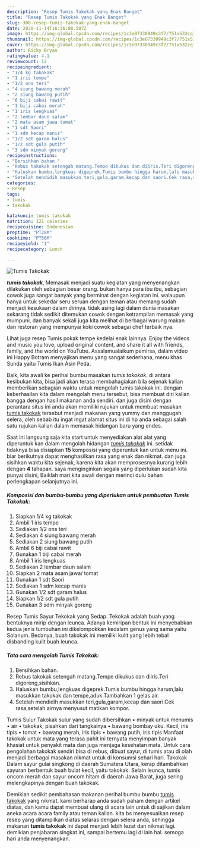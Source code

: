```yaml
---
description: "Resep Tumis Takokak yang Enak Banget"
title: "Resep Tumis Takokak yang Enak Banget"
slug: 308-resep-tumis-takokak-yang-enak-banget
date: 2020-11-14T16:36:08.507Z
image: https://img-global.cpcdn.com/recipes/1c3e07330949c3f7/751x532cq70/tumis-takokak-foto-resep-utama.jpg
thumbnail: https://img-global.cpcdn.com/recipes/1c3e07330949c3f7/751x532cq70/tumis-takokak-foto-resep-utama.jpg
cover: https://img-global.cpcdn.com/recipes/1c3e07330949c3f7/751x532cq70/tumis-takokak-foto-resep-utama.jpg
author: Ricky Bryan
ratingvalue: 4.1
reviewcount: 12
recipeingredient:
- "1/4 kg takokak"
- "1 iris tempe"
- "1/2 ons teri"
- "4 siung bawang merah"
- "2 siung bawang putih"
- "6 biji cabai rawit"
- "1 biji cabai merah"
- "1 iris lengkuas"
- "2 lembar daun salam"
- "2 mata asam jawa tomat"
- "1 sdt Saori"
- "1 sdm kecap manis"
- "1/2 sdt garam halus"
- "1/2 sdt gula putih"
- "3 sdm minyak goreng"
recipeinstructions:
- "Bersihkan bahan."
- "Rebus takokak setengah matang.Tempe dikukus dan diiris.Teri digoreng,sisihkan."
- "Haluskan bumbu,lengkuas digeprek.Tumis bumbu hingga harum,lalu masukkan takokak dan tempe,aduk.Tambahkan 1 gelas air."
- "Setelah mendidih masukkan teri,gula,garam,kecap dan saori.Cek rasa,setelah airnya menyusut matikan kompor."
categories:
- Resep
tags:
- tumis
- takokak

katakunci: tumis takokak 
nutrition: 121 calories
recipecuisine: Indonesian
preptime: "PT28M"
cooktime: "PT56M"
recipeyield: "1"
recipecategory: Lunch

---
```



![Tumis Takokak](https://img-global.cpcdn.com/recipes/1c3e07330949c3f7/751x532cq70/tumis-takokak-foto-resep-utama.jpg)

<b><i>tumis takokak</i></b>, Memasak menjadi suatu kegiatan yang menyenangkan dilakukan oleh sebagian besar orang. bukan hanya para ibu ibu, sebagian cowok juga sangat banyak yang berminat dengan kegiatan ini. walaupun hanya untuk sekedar seru seruan dengan teman atau memang sudah menjadi kesukaan dalam dirinya. tidak asing lagi dalam dunia masakan sekarang tidak sedikit ditemukan cowok dengan ketrampilan memasak yang mumpuni, dan banyak sekali juga kita melihat di berbagai warung makan dan restoran yang mempunyai koki cowok sebagai chef terbaik nya.

Lihat juga resep Tumis pokak tempe kedelai enak lainnya. Enjoy the videos and music you love, upload original content, and share it all with friends, family, and the world on YouTube. Assalamualaikum pemirsa, dalam video ini Happy Botram menyajikan menu yang sangat sederhana, menu khas Sunda yaitu Tumis Ikan Asin Peda.

Baik, kita awali ke perihal bumbu masakan <i>tumis takokak</i>. di antara kesibukan kita, bisa jadi akan terasa membahagiakan bila sejenak kalian memberikan sebagian waktu untuk mengolah tumis takokak ini. dengan keberhasilan kita dalam mengolah menu tersebut, bisa membuat diri kalian bangga dengan hasil makanan anda sendiri. dan juga disini dengan perantara situs ini anda akan memiliki rujukan untuk membuat masakan <u>tumis takokak</u> tersebut menjadi makanan yang yummy dan menggugah selera, oleh sebab itu ingat ingat alamat situs ini di hp anda sebagai salah satu rujukan kalian dalam memasak hidangan baru yang endes.


Saat ini langsung saja kita start untuk menyediakan alat alat yang diperuntuk kan dalam mengolah hidangan <u><i>tumis takokak</i></u> ini. setidak tidaknya bisa disiapkan <b>15</b> komposisi yang diperuntuk kan untuk menu ini. biar berikutnya dapat menghasilkan rasa yang enak dan nikmat. dan juga sisihkan waktu kita sejenak, karena kita akan memprosesnya kurang lebih dengan <b>4</b> tahapan. saya menginginkan segala yang diperlukan sudah kita punyai disini, Baiklah mari kita awali dengan merinci dulu bahan perlengkapan selanjutnya ini.

<!--inarticleads1-->

##### Komposisi dan bumbu-bumbu yang diperlukan untuk pembuatan Tumis Takokak:

1. Siapkan 1/4 kg takokak
1. Ambil 1 iris tempe
1. Sediakan 1/2 ons teri
1. Sediakan 4 siung bawang merah
1. Sediakan 2 siung bawang putih
1. Ambil 6 biji cabai rawit
1. Gunakan 1 biji cabai merah
1. Ambil 1 iris lengkuas
1. Sediakan 2 lembar daun salam
1. Siapkan 2 mata asam jawa/ tomat
1. Gunakan 1 sdt Saori
1. Sediakan 1 sdm kecap manis
1. Gunakan 1/2 sdt garam halus
1. Siapkan 1/2 sdt gula putih
1. Gunakan 3 sdm minyak goreng


Resep Tumis Sayur Tekokak yang Sedap. Tekokak adalah buah yang bentuknya mirip dengan leunca. Adanya kemiripan bentuk ini menyebabkan kedua jenis tumbuhan ini dikelompokkan kedalam genus yang sama yaitu Solanum. Bedanya, buah takokak ini memiliki kulit yang lebih tebal disbanding kulit buah leunca. 

<!--inarticleads2-->

##### Tata cara mengolah Tumis Takokak:

1. Bersihkan bahan.
1. Rebus takokak setengah matang.Tempe dikukus dan diiris.Teri digoreng,sisihkan.
1. Haluskan bumbu,lengkuas digeprek.Tumis bumbu hingga harum,lalu masukkan takokak dan tempe,aduk.Tambahkan 1 gelas air.
1. Setelah mendidih masukkan teri,gula,garam,kecap dan saori.Cek rasa,setelah airnya menyusut matikan kompor.


Tumis Sulur Takokak sulur yang sudah dibersihkan • minyak untuk menumis • air • takokak, pisahkan dari tangkainya • bawang bombay uku. Kecil, iris tipis • tomat • bawang merah, iris tipis • bawang putih, iris tipis Manfaat takokak untuk mata yang terasa pahit ini ternyata menyimpan banyak khasiat untuk penyakit mata dan juga menjaga kesehatan mata. Untuk cara pengolahan takokak sendiri bisa di rebus, dibuat sayur, di tumis atau di olah menjadi berbagai masakan nikmat untuk di konsumsi sehari hari. Takokak Dalam sayur gulai singkong di daerah Sumatera Utara, kerap ditambahkan sayuran berbentuk buah bulat kecil, yaitu takokak. Selain leunca, tumis oncom merah dan sayur oncom hitam di daerah Jawa Barat, juga sering melengkapinya dengan buah takokak. 

Demikian sedikit pembahasan makanan perihal bumbu bumbu <u>tumis takokak</u> yang nikmat. kami berharap anda sudah paham dengan artikel diatas, dan kamu dapat membuat ulang di acara lain untuk di sajikan dalam aneka acara acara family atau teman kalian. kita bs menyesuaikan resep resep yang ditampilkan diatas selaras dengan selera anda, sehingga makanan <b>tumis takokak</b> ini dapat menjadi lebih lezat dan nikmat lagi. demikian penjabaran singkat ini, sampai bertemu lagi di lain hal. semoga hari anda menyenangkan.
